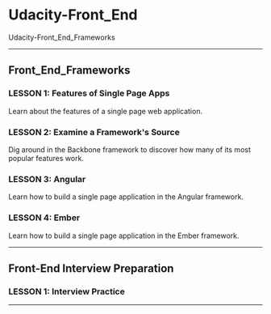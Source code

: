 # Udacity-Front_End
Udacity-Front_End_Frameworks


-------

## Front_End_Frameworks


### LESSON 1: Features of Single Page Apps
Learn about the features of a single page web application.


### LESSON 2: Examine a Framework's Source
Dig around in the Backbone framework to discover how many of its most popular features work.


### LESSON 3: Angular
Learn how to build a single page application in the Angular framework.


### LESSON 4: Ember
Learn how to build a single page application in the Ember framework.





-------

## Front-End Interview Preparation


### LESSON 1: Interview Practice


-------



